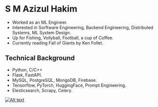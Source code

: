 #              S M Azizul Hakim
* Worked as an ML Engineer.
* Interested in Sorftware Engineering, Backend Engineering, Distributed Systems, ML System Design.
* Up for Fishing, Vollyball, Football, a cup of Coffee.
* Currently reading Fall of Giants by Ken Follet.

## Technical Background

* Python, C/C++
* Flask, FastAPI.
* MySQL, PostgreSQL, MongoDB, Firebase.
* Tensorflow, PyTorch, HuggingFace, Prompt Engineering.
* Elesticsearch, Scrapy, Celery.


[![Alt text](https://assets.digitalocean.com/articles/alligator/boo.svg)](https://digitalocean.com)
